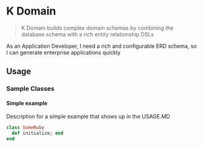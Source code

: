 # K Domain

> K Domain builds complex domain schemas by combining the database schema with a rich entity relationship DSLs

As an Application Developer, I need a rich and configurable ERD schema, so I can generate enterprise applications quickly

## Usage

### Sample Classes

#### Simple example

Description for a simple example that shows up in the USAGE.MD

```ruby
class SomeRuby
  def initialize; end
end
```
